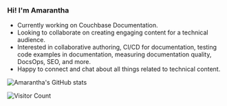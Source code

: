 ### Hi! I'm Amarantha

* Currently working on Couchbase Documentation.
* Looking to collaborate on creating engaging content for a technical audience.
* Interested in collaborative authoring, CI/CD for documentation, testing code examples in documentation, measuring documentation quality, DocsOps, SEO, and more.
* Happy to connect and chat about all things related to technical content. 

<!--
**amarantha-k/amarantha-k** is a ✨ _special_ ✨ repository because its `README.md` (this file) appears on your GitHub profile.

Here are some ideas to get you started:

- 🔭 I’m currently working on Couchbase Documentation 
- 🌱 I’m currently learning ...
- 👯 I’m looking to collaborate on testing code  .
- 🤔 I’m looking for help with ...
- 💬 Ask me about collaborative authoring, CI/CD for documentation, automa
- 📫 How to reach me: ...
- 😄 Pronouns: ...
- ⚡ Fun fact: ...
-->

![Amarantha's GitHub stats](https://github-readme-stats.vercel.app/api?username=amarantha-k&show_icons=true&theme=dark)

![Visitor Count](https://profile-counter.glitch.me/amarantha-k/count.svg)

